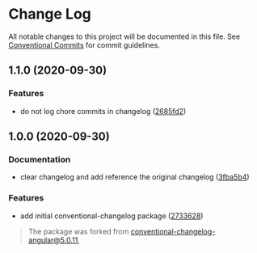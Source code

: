 # Change Log

All notable changes to this project will be documented in this file.
See [Conventional Commits](https://conventionalcommits.org) for commit guidelines.

## 1.1.0 (2020-09-30)

### Features

- do not log chore commits in changelog ([2685fd2](https://github.com/pvds/pragmatics/commit/2685fd227f23a7b4a9ded6721e89652229201811))

## 1.0.0 (2020-09-30)

### Documentation

- clear changelog and add reference the original changelog ([3fba5b4](https://github.com/pvds/pragmatics/commit/3fba5b4a71052f7aeaae3f6a782db39100593451))

### Features

- add initial conventional-changelog package ([2733628](https://github.com/pvds/pragmatics/commit/273362893571e3aacd0823e99530a070a6ab1ab5))

> The package was forked from [conventional-changelog-angular@5.0.11](https://github.com/conventional-changelog/conventional-changelog/blob/conventional-changelog-angular%405.0.11/packages/conventional-changelog-angular/CHANGELOG.md),
